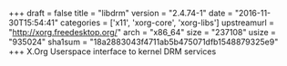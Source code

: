 +++
draft = false
title = "libdrm"
version = "2.4.74-1"
date = "2016-11-30T15:54:41"
categories = ['x11', 'xorg-core', 'xorg-libs']
upstreamurl = "http://xorg.freedesktop.org/"
arch = "x86_64"
size = "237108"
usize = "935024"
sha1sum = "18a2883043f4711ab5b475071dfb1548879325e9"
+++
X.Org Userspace interface to kernel DRM services